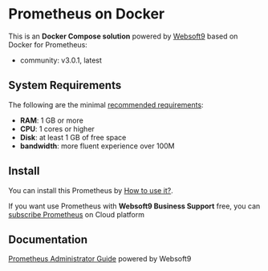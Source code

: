 # Prometheus on Docker  

This is an **Docker Compose solution** powered by [Websoft9](https://www.websoft9.com) based on Docker for Prometheus:


 - community:  v3.0.1, latest


## System Requirements

The following are the minimal [recommended requirements](https://hub.docker.com/r/prom/prometheus/):

* **RAM**: 1 GB or more
* **CPU**: 1 cores or higher
* **Disk**: at least 1 GB of free space
* **bandwidth**: more fluent experience over 100M  

## Install

You can install this Prometheus by [How to use it?](https://github.com/Websoft9/docker-library#how-to-use-it).   

If you want use Prometheus with **Websoft9 Business Support** free, you can [subscribe Prometheus](https://www.websoft9.com/apps) on Cloud platform

## Documentation

[Prometheus Administrator Guide](https://support.websoft9.com/docs/prometheus) powered by Websoft9